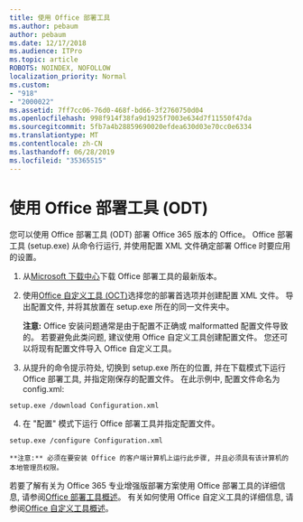 ```yaml
---
title: 使用 Office 部署工具
ms.author: pebaum
author: pebaum
ms.date: 12/17/2018
ms.audience: ITPro
ms.topic: article
ROBOTS: NOINDEX, NOFOLLOW
localization_priority: Normal
ms.custom:
- "918"
- "2000022"
ms.assetid: 7ff7cc06-76d0-468f-bd66-3f2760750d04
ms.openlocfilehash: 998f914f38fa9d1925f7003e634d7f11550f47da
ms.sourcegitcommit: 5fb7a4b28859690020efdea630d03e70cc0e6334
ms.translationtype: MT
ms.contentlocale: zh-CN
ms.lasthandoff: 06/28/2019
ms.locfileid: "35365515"
---
```

# <a name="using-the-office-deployment-tool-odt"></a>使用 Office 部署工具 (ODT)

您可以使用 Office 部署工具 (ODT) 部署 Office 365 版本的 Office。 Office 部署工具 (setup.exe) 从命令行运行, 并使用配置 XML 文件确定部署 Office 时要应用的设置。
  
1. 从[Microsoft 下载中心](http://go.microsoft.com/fwlink/p/?LinkID=626065)下载 Office 部署工具的最新版本。

2. 使用[Office 自定义工具 (OCT)](https://config.office.com)选择您的部署首选项并创建配置 XML 文件。 导出配置文件, 并将其放置在 setup.exe 所在的同一文件夹中。

    **注意:** Office 安装问题通常是由于配置不正确或 malformatted 配置文件导致的。 若要避免此类问题, 建议使用 Office 自定义工具创建配置文件。 您还可以将现有配置文件导入 Office 自定义工具。

3. 从提升的命令提示符处, 切换到 setup.exe 所在的位置, 并在下载模式下运行 Office 部署工具, 并指定刚保存的配置文件。 在此示例中, 配置文件命名为 config.xml:
    
  ```
  setup.exe /download Configuration.xml  
  ```

4. 在 "配置" 模式下运行 Office 部署工具并指定配置文件。
    
  ```
  setup.exe /configure Configuration.xml
  ```

    **注意:** 必须在要安装 Office 的客户端计算机上运行此步骤, 并且必须具有该计算机的本地管理员权限。

若要了解有关为 Office 365 专业增强版部署方案使用 Office 部署工具的详细信息, 请参阅[Office 部署工具概述](https://docs.microsoft.com/deployoffice/overview-of-the-office-2016-deployment-tool)。 有关如何使用 Office 自定义工具的详细信息, 请参阅[Office 自定义工具概述](https://docs.microsoft.com/DeployOffice/overview-of-the-office-customization-tool-for-click-to-run)。

